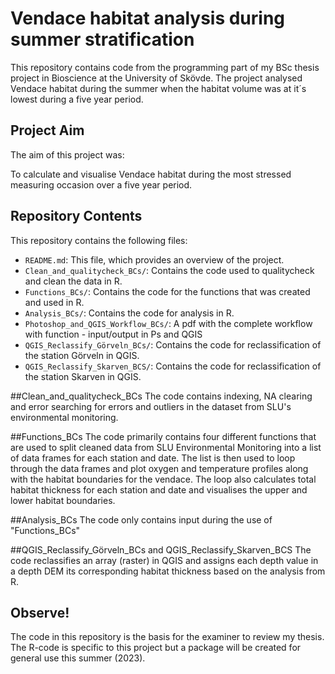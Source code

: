 # Vendace habitat analysis during summer stratification 

This repository contains code from the programming part of my BSc thesis project in Bioscience at the University of Skövde. The project analysed Vendace habitat during the summer when the habitat volume was at it´s lowest during a five year period.  


## Project Aim

The aim of this project was:

To calculate and visualise Vendace habitat during the most stressed measuring occasion over a five year period.


## Repository Contents

This repository contains the following files:

- `README.md`: This file, which provides an overview of the project.
- `Clean_and_qualitycheck_BCs/`: Contains the code used to qualitycheck and clean the data in R.
- `Functions_BCs/`: Contains the code for the functions that was created and used in R.
- `Analysis_BCs/`: Contains the code for analysis in R.
- `Photoshop_and_QGIS_Workflow_BCs/`: A pdf with the complete workflow with function - input/output in Ps and QGIS
- `QGIS_Reclassify_Görveln_BCs/`: Contains the code for reclassification of the station Görveln in QGIS.
- `QGIS_Reclassify_Skarven_BCS/`: Contains the code for reclassification of the station Skarven in QGIS.

##Clean_and_qualitycheck_BCs
The code contains indexing, NA clearing and error searching for errors and outliers in the dataset from SLU's environmental monitoring. 

##Functions_BCs
The code primarily contains four different functions that are used to split cleaned data from SLU Environmental Monitoring into a list of data frames for each station and date. The list is then used to loop through the data frames and plot oxygen and temperature profiles along with the habitat boundaries for the vendace. The loop also calculates total habitat thickness for each station and date and visualises the upper and lower habitat boundaries.  

##Analysis_BCs
The code only contains input during the use of "Functions_BCs"

##QGIS_Reclassify_Görveln_BCs and QGIS_Reclassify_Skarven_BCS
The code reclassifies an array (raster) in QGIS and assigns each depth value in a depth DEM its corresponding habitat thickness based on the analysis from R.  

## Observe! 

The code in this repository is the basis for the examiner to review my thesis. The R-code is specific to this project but a package will be created for general use this summer (2023). 
